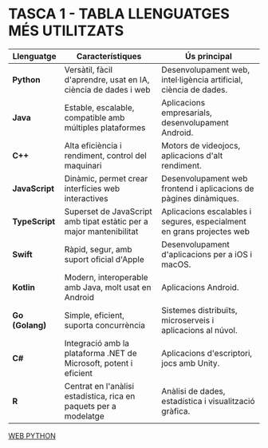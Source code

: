 # TASCA 1 - TABLA LLENGUATGES MÉS UTILITZATS

| **Llenguatge**   | **Característiques**                                                  | **Ús principal**                                           |
|------------------|-----------------------------------------------------------------------|------------------------------------------------------------|
| **Python**       | Versàtil, fàcil d'aprendre, usat en IA, ciència de dades i web        | Desenvolupament web, intel·ligència artificial, ciència de dades.|
| **Java**         | Estable, escalable, compatible amb múltiples plataformes              | Aplicacions empresarials, desenvolupament Android.|
| **C++**          | Alta eficiència i rendiment, control del maquinari                    | Motors de videojocs, aplicacions d'alt rendiment.|
| **JavaScript**   | Dinàmic, permet crear interfícies web interactives                    | Desenvolupament web frontend i aplicacions de pàgines dinàmiques.|
| **TypeScript**   | Superset de JavaScript amb tipat estàtic per a major mantenibilitat   | Aplicacions escalables i segures, especialment en grans projectes web|
| **Swift**        | Ràpid, segur, amb suport oficial d'Apple                              | Desenvolupament d'aplicacions per a iOS i macOS.|
| **Kotlin**       | Modern, interoperable amb Java, molt usat en Android                  | Aplicacions Android.|
| **Go (Golang)**  | Simple, eficient, suporta concurrència                                | Sistemes distribuïts, microserveis i aplicacions al núvol.|
| **C#**           | Integració amb la plataforma .NET de Microsoft, potent i eficient     | Aplicacions d'escriptori, jocs amb Unity.|
| **R**            | Centrat en l'anàlisi estadística, rica en paquets per a modelatge     | Anàlisi de dades, estadística i visualització gràfica.|

[WEB PYTHON](https://www.python.org)